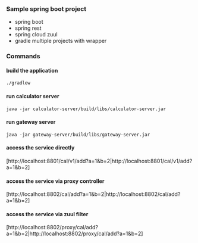 ### Sample spring boot project
* spring boot
* spring rest
* spring cloud zuul
* gradle multiple projects with wrapper


### Commands

#### build the application
```
./gradlew
```

#### run calculator server
```
java -jar calculator-server/build/libs/calculator-server.jar
```

#### run gateway server
```
java -jar gateway-server/build/libs/gateway-server.jar
```

#### access the service directly
[http://localhost:8801/cal/v1/add?a=1&b=2|http://localhost:8801/cal/v1/add?a=1&b=2]

#### access the service via proxy controller
[http://localhost:8802/cal/add?a=1&b=2|http://localhost:8802/cal/add?a=1&b=2]


#### access the service via zuul filter
[http://localhost:8802/proxy/cal/add?a=1&b=2|http://localhost:8802/proxy/cal/add?a=1&b=2]
